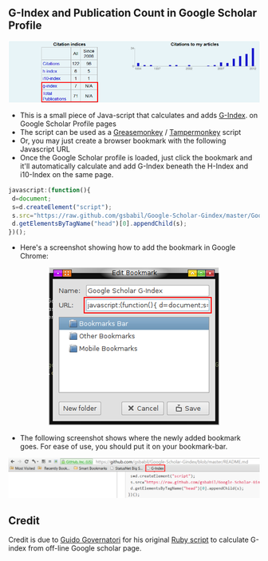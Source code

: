 G-Index and Publication Count in Google Scholar Profile
-------------------------------------------------
![G-index and Total Publication Count Added by the Script](http://github.com/gsbabil/google-scholar-gindex/raw/master/gindex-total-count-screenshot.png)

 - This is a small piece of Java-script that calculates and adds [G-Index](http://en.wikipedia.org/wiki/G-index). on Google Scholar Profile pages
 - The script can be used as a [Greasemonkey](http://en.wikipedia.org/wiki/Greasemonkey) / [Tampermonkey](https://chrome.google.com/webstore/detail/tampermonkey/dhdgffkkebhmkfjojejmpbldmpobfkfo?hl=en) script
 - Or, you may just create a browser bookmark with the following Javascript URL
 - Once the Google Scholar profile is loaded, just click the bookmark and it'll automatically calculate and add G-Index beneath the H-Index and i10-Index on the same page.

```javascript
javascript:(function(){
 d=document;
 s=d.createElement("script");
 s.src="https://raw.github.com/gsbabil/Google-Scholar-Gindex/master/Google_Scholar_G-Index.user.js";
 d.getElementsByTagName("head")[0].appendChild(s);
})();
```

 - Here's a screenshot showing how to add the bookmark in Google Chrome:

<p align="center">
  <img src="http://github.com/gsbabil/google-scholar-gindex/raw/master/bookmark-screenshot-chrome.png"/>
</p>


 - The following screenshot shows where the newly added bookmark goes. For ease of use, you should put it on your bookmark-bar.

![Added Bookmar in Firefox's Bookmark-bar](http://github.com/gsbabil/google-scholar-gindex/raw/master/bookmark-bar-screenshot-firefox.png)


Credit
------

Credit is due to [Guido Governatori](http://www.governatori.net/) for his original [Ruby script](http://www.governatori.net/gindex.rb) to calculate G-index from off-line Google scholar page.
